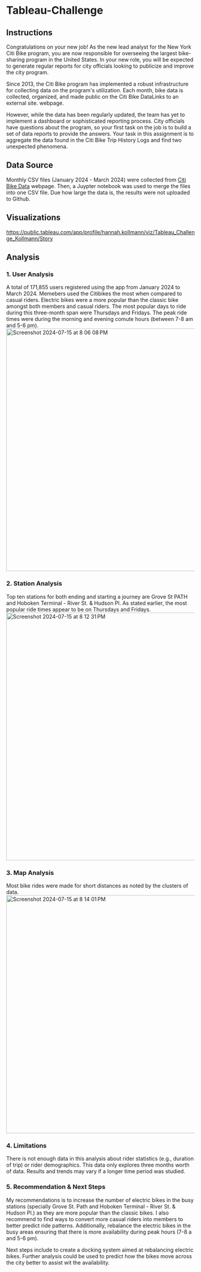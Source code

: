 # Tableau-Challenge

## Instructions
Congratulations on your new job! As the new lead analyst for the New York Citi Bike program, you are now responsible for overseeing the largest bike-sharing program in the United States. In your new role, you will be expected to generate regular reports for city officials looking to publicize and improve the city program.

Since 2013, the Citi Bike program has implemented a robust infrastructure for collecting data on the program's utilization. Each month, bike data is collected, organized, and made public on the Citi Bike DataLinks to an external site. webpage.

However, while the data has been regularly updated, the team has yet to implement a dashboard or sophisticated reporting process. City officials have questions about the program, so your first task on the job is to build a set of data reports to provide the answers. Your task in this assignment is to aggregate the data found in the Citi Bike Trip History Logs and find two unexpected phenomena.


## Data Source
Monthly CSV files (January 2024 - March 2024) were collected from [Citi Bike Data](https://www.citibikenyc.com/system-data) webpage. Then, a Juypter notebook was used to merge the files into one CSV file. Due how large the data is, the results were not uploaded to Github. 

## Visualizations 
https://public.tableau.com/app/profile/hannah.kollmann/viz/Tableau_Challenge_Kollmann/Story 


## Analysis


### 1. User Analysis
A total of 171,855 users registered using the app from January 2024 to March 2024. Memebers used the Citibikes the most when compared to casual riders. Electric bikes were a more popular than the classic bike amongst both members and casual riders. The most popular days to ride during this three-month span were Thursdays and Fridays. The peak ride times were during the morning and evening comute hours (between 7-8 am and 5-6 pm). 
<img width="648" alt="Screenshot 2024-07-15 at 8 06 08 PM" src="https://github.com/user-attachments/assets/02ef6fa8-34b6-4fc5-a9df-0418df1eb815">

### 2. Station Analysis
Top ten stations for both ending and starting a journey are Grove St PATH and Hoboken Terminal - River St. & Hudson Pl. As stated earlier, the most popular ride times appear to be on Thursdays and Fridays. 
<img width="662" alt="Screenshot 2024-07-15 at 8 12 31 PM" src="https://github.com/user-attachments/assets/56774c28-d9d2-45b8-8ae6-1a95c3872e18">

### 3. Map Analysis
Most bike rides were made for short distances as noted by the clusters of data. 
<img width="636" alt="Screenshot 2024-07-15 at 8 14 01 PM" src="https://github.com/user-attachments/assets/a4fa0640-81c2-4883-b0fe-bdc09749f29f">

### 4. Limitations 
There is not enough data in this analysis about rider statistics (e.g., duration of trip) or rider demographics. This data only explores three months worth of data. Results and trends may vary if a longer time period was studied. 


### 5. Recommendation & Next Steps
My recommendations is to increase the number of electric bikes in the busy stations (specially Grove St. Path and Hoboken Terminal - River St. & Hudson Pl.) as they are more popular than the classic bikes. I also recommend to find ways to convert more casual riders into members to better predict ride patterns. Additionally, rebalance the electric bikes in the busy areas ensuring that there is more availability during peak hours (7-8 a and 5-6 pm).


Next steps include to create a docking system aimed at rebalancing electric bikes. Further analysis could be used to predict how the bikes move across the city better to assist wit the availability. 



